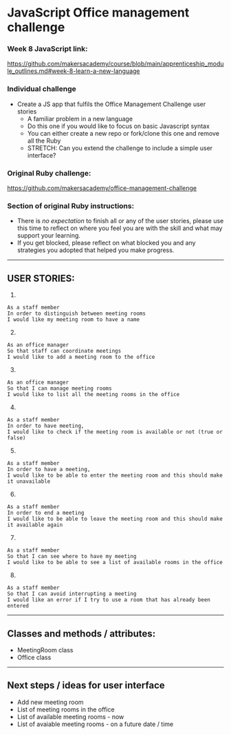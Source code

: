 # JavaScript Office management challenge

### Week 8 JavaScript link:
https://github.com/makersacademy/course/blob/main/apprenticeship_module_outlines.md#week-8-learn-a-new-language

### Individual challenge

* Create a JS app that fulfils the Office Management Challenge user stories
   - A familiar problem in a new language
   - Do this one if you would like to focus on basic Javascript syntax
   - You can either create a new repo or fork/clone this one and remove all the Ruby
   - STRETCH: Can you extend the challenge to include a simple user interface?


### Original Ruby challenge:
https://github.com/makersacademy/office-management-challenge

### Section of original Ruby instructions:
* There is *no expectation* to finish all or any of the user stories, please use this time to reflect on where you feel you are with the skill and what may support your learning.
* If you get blocked, please reflect on what blocked you and any strategies you adopted that helped you make progress.

---

## USER STORIES:
1.
```
As a staff member
In order to distinguish between meeting rooms
I would like my meeting room to have a name
```
2.
```
As an office manager
So that staff can coordinate meetings
I would like to add a meeting room to the office
```
3.
```
As an office manager
So that I can manage meeting rooms
I would like to list all the meeting rooms in the office
```
4.
```
As a staff member
In order to have meeting,
I would like to check if the meeting room is available or not (true or false)
```
5.
```
As a staff member
In order to have a meeting,
I would like to be able to enter the meeting room and this should make it unavailable
```
6.
```
As a staff member
In order to end a meeting
I would like to be able to leave the meeting room and this should make it available again
```
7.
```
As a staff member
So that I can see where to have my meeting
I would like to be able to see a list of available rooms in the office
```
8.
```
As a staff member
So that I can avoid interrupting a meeting
I would like an error if I try to use a room that has already been entered
```
---
## Classes and methods / attributes:

* MeetingRoom class
* Office class

---
## Next steps / ideas for user interface

* Add new meeting room
* List of meeting rooms in the office
* List of available meeting rooms - now
* List of avaiable meeting rooms - on a future date / time
